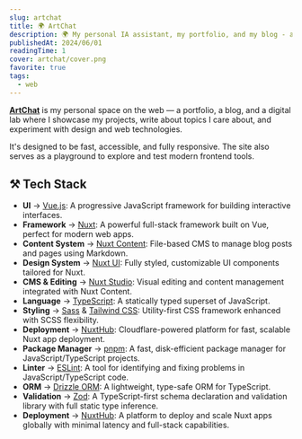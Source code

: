 ```yaml
---
slug: artchat
title: 🌍 ArtChat
description: 🌍 My personal IA assistant, my portfolio, and my blog - all in one
publishedAt: 2024/06/01
readingTime: 1
cover: artchat/cover.png
favorite: true
tags:
  - web
---
```


[**ArtChat**](https://arthurdanjou.fr) is my personal space on the web — a portfolio, a blog, and a digital lab where I showcase my projects, write about topics I care about, and experiment with design and web technologies.

It's designed to be fast, accessible, and fully responsive. The site also serves as a playground to explore and test modern frontend tools.

## ⚒️ Tech Stack

- **UI** → [Vue.js](https://vuejs.org/): A progressive JavaScript framework for building interactive interfaces.
- **Framework** → [Nuxt](https://nuxt.com/): A powerful full-stack framework built on Vue, perfect for modern web apps.
- **Content System** → [Nuxt Content](https://content.nuxtjs.org/): File-based CMS to manage blog posts and pages using Markdown.
- **Design System** → [Nuxt UI](https://nuxtui.com/): Fully styled, customizable UI components tailored for Nuxt.
- **CMS & Editing** → [Nuxt Studio](https://nuxt.studio): Visual editing and content management integrated with Nuxt Content.
- **Language** → [TypeScript](https://www.typescriptlang.org/): A statically typed superset of JavaScript.
- **Styling** → [Sass](https://sass-lang.com/) & [Tailwind CSS](https://tailwindcss.com/): Utility-first CSS framework enhanced with SCSS flexibility.
- **Deployment** → [NuxtHub](https://hub.nuxt.com/): Cloudflare-powered platform for fast, scalable Nuxt app deployment.
- **Package Manager** → [pnpm](https://pnpm.io/): A fast, disk-efficient package manager for JavaScript/TypeScript projects.
- **Linter** → [ESLint](https://eslint.org/): A tool for identifying and fixing problems in JavaScript/TypeScript code.
- **ORM** → [Drizzle ORM](https://orm.drizzle.team/): A lightweight, type-safe ORM for TypeScript.
- **Validation** → [Zod](https://zod.dev/): A TypeScript-first schema declaration and validation library with full static type inference.
- **Deployment** → [NuxtHub](https://hub.nuxt.com/): A platform to deploy and scale Nuxt apps globally with minimal latency and full-stack capabilities.
